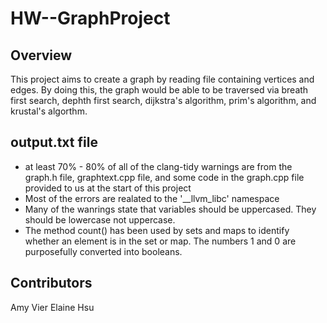 # HW--GraphProject

## Overview

This project aims to create a graph by reading file containing vertices and edges. By doing this, the graph would be able to be traversed via breath first search, dephth first search, dijkstra's algorithm, prim's algorithm, and krustal's algorthm.

## output.txt file

- at least 70% - 80% of all of the clang-tidy warnings are from the graph.h file, graphtext.cpp file, and some code in the graph.cpp file provided to us at the start of this project
- Most of the errors are realated to the '\_\_llvm_libc' namespace
- Many of the wanrings state that variables should be uppercased. They should be lowercase not uppercase.
- The method count() has been used by sets and maps to identify whether an element is in the set or map. The numbers 1 and 0 are purposefully converted into booleans.

## Contributors

Amy Vier
Elaine Hsu
